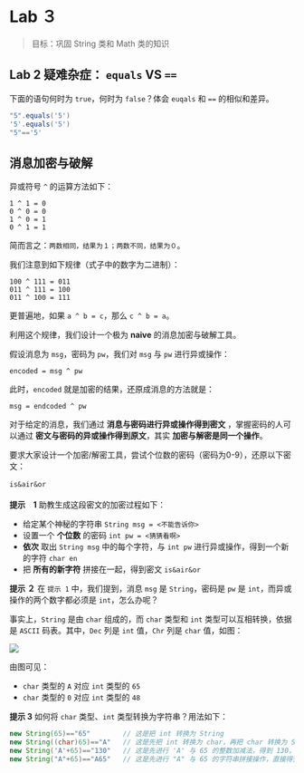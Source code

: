 # Lab ３

> 目标：巩固 String 类和 Math 类的知识

## Lab 2 疑难杂症： `equals` VS `==`

下面的语句何时为 `true`，何时为 `false`？体会 `euqals` 和 `==` 的相似和差异。

```java
"5".equals('5')
'5'.equals('5')
"5"=='5'
```

## 消息加密与破解

异或符号 `^` 的运算方法如下：

```
1 ^ 1 = 0
0 ^ 0 = 0
1 ^ 0 = 1
0 ^ 1 = 1
```

简而言之：`两数相同，结果为１；两数不同，结果为０`。

我们注意到如下规律（式子中的数字为二进制）：

```
100 ^ 111 = 011
011 ^ 111 = 100
011 ^ 100 = 111
```

更普遍地，如果 `a ^ b = c`，那么 `c ^ b = a`。

利用这个规律，我们设计一个极为 **naive** 的消息加密与破解工具。

假设消息为 `msg`，密码为 `pw`，我们对 `msg` 与 `pw` 进行异或操作：

`encoded = msg ^ pw`

此时，`encoded` 就是加密的结果，还原成消息的方法就是：

`msg = endcoded ^ pw`

对于给定的消息，我们通过 **消息与密码进行异或操作得到密文** ，掌握密码的人可以通过 **密文与密码的异或操作得到原文**，其实 **加密与解密是同一个操作**。

要求大家设计一个加密/解密工具，尝试个位数的密码（密码为0-9），还原以下密文：
```
is&air&or
```

**提示　1**
助教生成这段密文的加密过程如下：

- 给定某个神秘的字符串 `String msg = <不能告诉你>`
- 设置一个 **个位数** 的密码 `int pw = <猜猜看啊>`
- **依次** 取出 `String msg` 中的每个字符，与 `int pw` 进行异或操作，得到一个新的字符 `char en`
- 把 **所有的新字符** 拼接在一起，得到密文 `is&air&or`

**提示 ２**
在 `提示 1` 中，我们提到，消息 `msg` 是 `String`，密码是 `pw` 是 `int`，而异或操作的两个数字都必须是 `int`，怎么办呢？

事实上，`String` 是由 `char` 组成的，而 `char` 类型和 `int` 类型可以互相转换，依据是 `ASCII` 码表。其中，`Dec` 列是 `int` 值，`Chr` 列是 `char` 值，如图：

![](http://www.asciitable.com/index/asciifull.gif)

由图可见：

- `char` 类型的 `A` 对应 `int` 类型的 `65`
- `char` 类型的 `0` 对应 `int` 类型的 `48` 

**提示 3**
如何将 `char` 类型、`int` 类型转换为字符串？用法如下：
```java
new String(65)=="65"        // 这是把 int 转换为 String
new String((char)65)=="A"   // 这是先把 int 转换为 char，再把 char 转换为 String
new String('A'+65)=="130"   // 这是先进行 'A' 与 65 的整数加减法，得到 130，再把数字 130 转换成 String
new String("A"+65)=="A65"   // 这是先进行 "A" 与 65 的字符串拼接操作，直接得到字符串 "A65"
```
